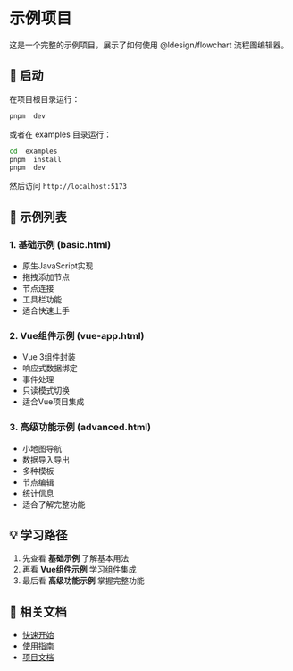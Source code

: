 #  示例项目

这是一个完整的示例项目，展示了如何使用  @ldesign/flowchart  流程图编辑器。

##  🚀  启动

在项目根目录运行：

```bash
pnpm  dev
```

或者在  examples  目录运行：

```bash
cd  examples
pnpm  install
pnpm  dev
```

然后访问  `http://localhost:5173`

##  📁  示例列表

###  1.  基础示例  (basic.html)
-  原生JavaScript实现
-  拖拽添加节点
-  节点连接
-  工具栏功能
-  适合快速上手

###  2.  Vue组件示例  (vue-app.html)
-  Vue  3组件封装
-  响应式数据绑定
-  事件处理
-  只读模式切换
-  适合Vue项目集成

###  3.  高级功能示例  (advanced.html)
-  小地图导航
-  数据导入导出
-  多种模板
-  节点编辑
-  统计信息
-  适合了解完整功能

##  💡  学习路径

1.  先查看  **基础示例**  了解基本用法
2.  再看  **Vue组件示例**  学习组件集成
3.  最后看  **高级功能示例**  掌握完整功能

##  📖  相关文档

-  [快速开始](../QUICK_START.md)
-  [使用指南](../USAGE.md)
-  [项目文档](../README.md)
